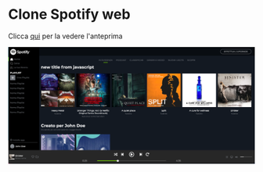 # Clone Spotify web 



Clicca [qui](https://sbalzerdavide.github.io/html-css-spotifyweb/) per la vedere l'anteprima

![Screenshot](./screenshot.png)
